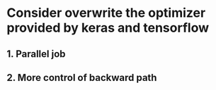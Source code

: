 # Consider overwrite the optimizer provided by keras and tensorflow
## 1. Parallel job
## 2. More control of backward path